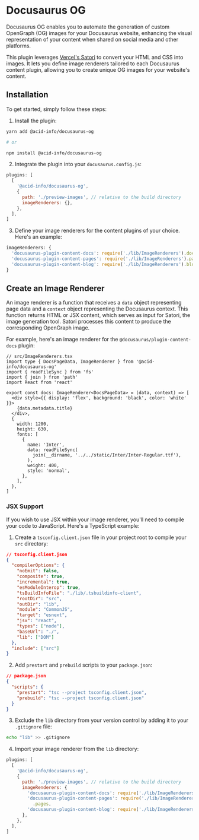 # Docusaurus OG

Docusaurus OG enables you to automate the generation of custom OpenGraph (OG) images for your Docusaurus website, enhancing the visual representation of your content when shared on social media and other platforms.

This plugin leverages [Vercel's Satori](https://github.com/vercel/satori) to convert your HTML and CSS into images. It lets you define image renderers tailored to each Docusaurus content plugin, allowing you to create unique OG images for your website's content.

## Installation

To get started, simply follow these steps:

1. Install the plugin:

```bash
yarn add @acid-info/docusaurus-og

# or

npm install @acid-info/docusaurus-og
```

2. Integrate the plugin into your `docusaurus.config.js`:

```js
plugins: [
  [
    '@acid-info/docusaurus-og',
    {
      path: './preview-images', // relative to the build directory
      imageRenderers: {},
    },
  ],
]
```

3. Define your image renderers for the content plugins of your choice. Here's an example:

```js
imageRenderers: {
  'docusaurus-plugin-content-docs': require('./lib/ImageRenderers').docs,
  'docusaurus-plugin-content-pages': require('./lib/ImageRenderers').pages,
  'docusaurus-plugin-content-blog': require('./lib/ImageRenderers').blog,
}
```

## Create an Image Renderer

An image renderer is a function that receives a `data` object representing page data and a `context` object representing the Docusaurus context. This function returns HTML or JSX content, which serves as input for Satori, the image generation tool. Satori processes this content to produce the corresponding OpenGraph image.

For example, here's an image renderer for the `@docusaurus/plugin-content-docs` plugin:

```tsx
// src/ImageRenderers.tsx
import type { DocsPageData, ImageRenderer } from '@acid-info/docusaurus-og'
import { readFileSync } from 'fs'
import { join } from 'path'
import React from 'react'

export const docs: ImageRenderer<DocsPageData> = (data, context) => [
  <div style={{ display: 'flex', background: 'black', color: 'white' }}>
    {data.metadata.title}
  </div>,
  {
    width: 1200,
    height: 630,
    fonts: [
      {
        name: 'Inter',
        data: readFileSync(
          join(__dirname, '../../static/Inter/Inter-Regular.ttf'),
        ),
        weight: 400,
        style: 'normal',
      },
    ],
  },
]
```

### JSX Support

If you wish to use JSX within your image renderer, you'll need to compile your code to JavaScript. Here's a TypeScript example:

1. Create a `tsconfig.client.json` file in your project root to compile your `src` directory:

```json
// tsconfig.client.json
{
  "compilerOptions": {
    "noEmit": false,
    "composite": true,
    "incremental": true,
    "esModuleInterop": true,
    "tsBuildInfoFile": "./lib/.tsbuildinfo-client",
    "rootDir": "src",
    "outDir": "lib",
    "module": "CommonJS",
    "target": "esnext",
    "jsx": "react",
    "types": ["node"],
    "baseUrl": "./",
    "lib": ["DOM"]
  },
  "include": ["src"]
}
```

2. Add `prestart` and `prebuild` scripts to your `package.json`:

```json
// package.json
{
  "scripts": {
    "prestart": "tsc --project tsconfig.client.json",
    "prebuild": "tsc --project tsconfig.client.json"
  }
}
```

3. Exclude the `lib` directory from your version control by adding it to your `.gitignore` file:

```bash
echo "lib" >> .gitignore
```

4. Import your image renderer from the `lib` directory:

```js
plugins: [
  [
    '@acid-info/docusaurus-og',
    {
      path: './preview-images', // relative to the build directory
      imageRenderers: {
        'docusaurus-plugin-content-docs': require('./lib/ImageRenderers').docs,
        'docusaurus-plugin-content-pages': require('./lib/ImageRenderers')
          .pages,
        'docusaurus-plugin-content-blog': require('./lib/ImageRenderers').blog,
      },
    },
  ],
]
```

